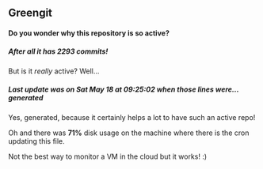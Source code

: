 ## Greengit

#### Do you wonder why this repository is so active?

##### After all it has 2293 commits!

But is it *really* active? Well...

##### Last update was on Sat May 18 at 09:25:02 when those lines were... generated

Yes, generated, because it certainly helps a lot to have such an active repo!

Oh and there was **71%** disk usage on the machine
where there is the cron updating this file.

Not the best way to monitor a VM in the cloud but it works! :)
